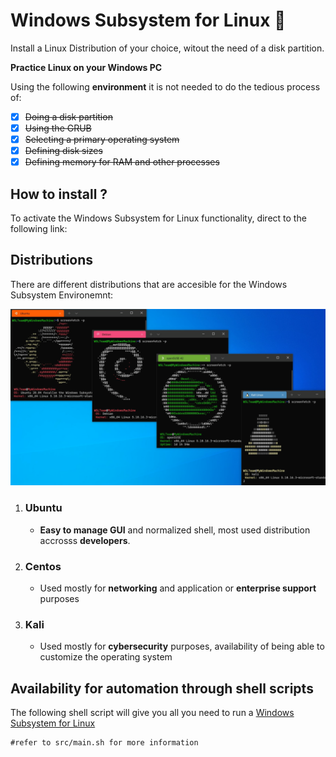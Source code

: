 # Windows Subsystem for Linux :penguin:

Install a Linux Distribution of your choice, witout the need of a disk partition.

**Practice Linux on your Windows PC**

Using the following **environment** it is not needed to do the tedious process of:

- [x] ~~Doing a disk partition~~
- [x] ~~Using the GRUB~~
- [x] ~~Selecting a primary operating system~~
- [x] ~~Defining disk sizes~~
- [x] ~~Defining memory for RAM and other processes~~

## How to install ?

To activate the Windows Subsystem for Linux functionality, direct to the following link:

## Distributions

There are different distributions that are accesible for the Windows Subsystem Environemnt:

![Images of different linux distributions](docs/Images/Linux.png)

1. ### Ubuntu 
   - **Easy to manage GUI** and normalized shell, most used distribution accrosss **developers**.
2. ### Centos
   - Used mostly for **networking** and application or **enterprise support** purposes
3. ### Kali
   - Used mostly for **cybersecurity** purposes, availability of being able to customize the operating system

## Availability for automation through shell scripts

The following shell script will give you all you need to run a [Windows Subsystem for Linux](src/)

```shell
#refer to src/main.sh for more information
```